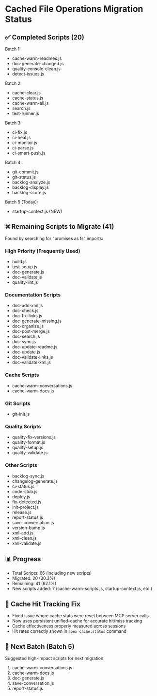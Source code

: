 # Cached File Operations Migration Status

## ✅ Completed Scripts (20)
Batch 1:
- cache-warm-readmes.js
- doc-generate-changed.js
- quality-console-clean.js
- detect-issues.js

Batch 2:
- cache-clear.js
- cache-status.js
- cache-warm-all.js
- search.js
- test-runner.js

Batch 3:
- ci-fix.js
- ci-heal.js
- ci-monitor.js
- ci-parse.js
- ci-smart-push.js

Batch 4:
- git-commit.js
- git-status.js
- backlog-analyze.js
- backlog-display.js
- backlog-score.js

Batch 5 (Today):
- startup-context.js (NEW)

## ❌ Remaining Scripts to Migrate (41)
Found by searching for "promises as fs" imports:

### High Priority (Frequently Used)
- build.js
- test-setup.js
- doc-generate.js
- doc-validate.js
- quality-lint.js

### Documentation Scripts
- doc-add-xml.js
- doc-check.js
- doc-fix-links.js
- doc-generate-missing.js
- doc-organize.js
- doc-post-merge.js
- doc-search.js
- doc-sync.js
- doc-update-readme.js
- doc-update.js
- doc-validate-links.js
- doc-validate-xml.js

### Cache Scripts
- cache-warm-conversations.js
- cache-warm-docs.js

### Git Scripts
- git-init.js

### Quality Scripts
- quality-fix-versions.js
- quality-format.js
- quality-setup.js
- quality-validate.js

### Other Scripts
- backlog-sync.js
- changelog-generate.js
- ci-status.js
- code-stub.js
- deploy.js
- fix-detected.js
- init-project.js
- release.js
- report-status.js
- save-conversation.js
- version-bump.js
- xml-add.js
- xml-clean.js
- xml-validate.js

## 📊 Progress
- Total Scripts: 66 (including new scripts)
- Migrated: 20 (30.3%)
- Remaining: 41 (62.1%)
- New scripts added: 7 (cache-warm-scripts.js, startup-context.js, etc.)

## 🔧 Cache Hit Tracking Fix
- Fixed issue where cache stats were reset between MCP server calls
- Now uses persistent unified-cache for accurate hit/miss tracking
- Cache effectiveness properly measured across sessions
- Hit rates correctly shown in `apex cache:status` command

## 🎯 Next Batch (Batch 5)
Suggested high-impact scripts for next migration:
1. cache-warm-conversations.js
2. cache-warm-docs.js  
3. doc-generate.js
4. save-conversation.js
5. report-status.js